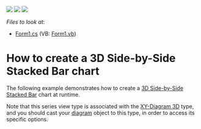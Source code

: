 <!-- default badges list -->
![](https://img.shields.io/endpoint?url=https://codecentral.devexpress.com/api/v1/VersionRange/128573166/14.2.3%2B)
[![](https://img.shields.io/badge/Open_in_DevExpress_Support_Center-FF7200?style=flat-square&logo=DevExpress&logoColor=white)](https://supportcenter.devexpress.com/ticket/details/E2183)
[![](https://img.shields.io/badge/📖_How_to_use_DevExpress_Examples-e9f6fc?style=flat-square)](https://docs.devexpress.com/GeneralInformation/403183)
<!-- default badges end -->
<!-- default file list -->
*Files to look at*:

* [Form1.cs](./CS/SideBySideStackedBar3DChart/Form1.cs) (VB: [Form1.vb](./VB/SideBySideStackedBar3DChart/Form1.vb))
<!-- default file list end -->
# How to create a 3D Side-by-Side Stacked Bar chart

The following example demonstrates how to create a [3D Side-by-Side Stacked Bar](https://docs.devexpress.com/WindowsForms/7567/controls-and-libraries/chart-control/series-views/3d-series-views/bar-series-views/side-by-side-stacked-bar-chart?p=netframework) chart at runtime.

Note that this series view type is associated with the [XY-Diagram 3D](https://docs.devexpress.com/WindowsForms/5909/controls-and-libraries/chart-control/diagram/xy-diagram-3d?p=netframework) type, and you should cast your [diagram](https://docs.devexpress.com/WindowsForms/5778/controls-and-libraries/chart-control/diagram?p=netframework) object to this type, in order to access its specific options.
